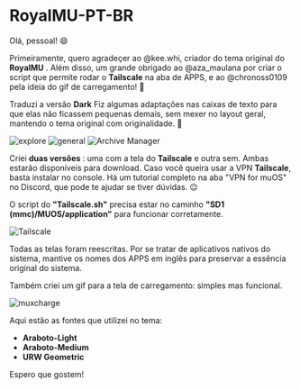 # RoyalMU-PT-BR

Olá, pessoal! 😄

Primeiramente, quero agradeçer ao @kee.whi, criador do tema original do **RoyalMU** . Além disso, um grande obrigado ao @aza_maulana por criar o script que permite rodar o **Tailscale** na aba de APPS, e ao @chronoss0109 pela ideia do gif de carregamento! 🙌

Traduzi a versão **Dark**
Fiz algumas adaptações nas caixas de texto para que elas não ficassem pequenas demais, sem mexer no layout geral, mantendo o tema original com originalidade. 🖤

![explore](https://github.com/user-attachments/assets/adba9b57-badb-4d5c-8113-636037124816)
![general](https://github.com/user-attachments/assets/5342741f-56ab-4797-8771-412712a8c543)
![Archive Manager](https://github.com/user-attachments/assets/0abd4ac2-6d6f-4c24-b704-e4e3025a9406)


Criei **duas versões** : uma com a tela do **Tailscale** e outra sem. Ambas estarão disponíveis para download. Caso você queira usar a VPN **Tailscale**, basta instalar no console. Há um tutorial completo na aba "VPN for muOS" no Discord, que pode te ajudar se tiver dúvidas. 😉

O script do **"Tailscale.sh"** precisa estar no caminho **"SD1 (mmc)/MUOS/application"** para funcionar corretamente. 

![Tailscale](https://github.com/user-attachments/assets/6ae66e3b-b3bd-4195-a35f-d77c639dac0f)


Todas as telas foram reescritas.
Por se tratar de aplicativos nativos do sistema, mantive os nomes dos APPS em inglês para preservar a essência original do sistema.

Também criei um gif para a tela de carregamento: simples mas funcional.

![muxcharge](https://github.com/user-attachments/assets/0d40e7ab-ab02-4426-ae5c-1b568f6b3225)


Aqui estão as fontes que utilizei no tema:
- **Araboto-Light**
- **Araboto-Medium**
- **URW Geometric**

Espero que gostem!
